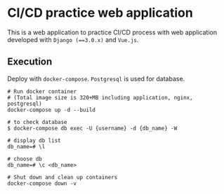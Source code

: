 # CI/CD practice web application

This is a web application to practice CI/CD process with web application developed with `Django (==3.0.x)` and `Vue.js`.

## Execution
Deploy with `docker-compose`. `Postgresql` is used for database.
```
# Run docker container
# (Total image size is 320+MB including application, nginx, postgresql)
docker-compose up -d --build

# to check database
$ docker-compose db exec -U {username} -d {db_name} -W

# display db list
db_name=# \l

# choose db
db_name=# \c <db_name>

# Shut down and clean up containers
docker-compose down -v
```